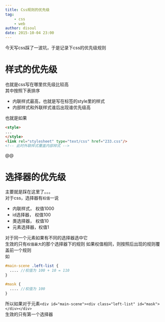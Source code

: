 ```yaml
---
title: Css规则的优先级
tag:
    - css
    - web
author: disoul
date: 2015-10-04 23:00
---
```

今天写css踩了一波坑，于是记录下css的优先级规则  
# 样式的优先级
也就是css写在哪里优先级比较高   
其中按照下表排序  

* 内联样式最高，也就是写在标签的style里的样式
* 内部样式和外联样式谁后出现谁优先级高

也就是如果

```html
<style>
...
</style>
<link rel="stylesheet" type="text/css" href="233.css"/> 
<!-- 此时外联样式覆盖内部样式 -->

```
@@
# 选择器的优先级
主要就是踩在这里了。。。   
对于css，选择器有`权值`一说   

* 内联样式，  权值1000
* id选择器，  权值100
* 类选择器，  权值10
* 元素选择器，权值1

对于同一个元素如果有不同的选择器选中它    
生效的只有`权值最大`的那个选择器下的规则
如果权值相同，则按照后出现的规则覆盖前一个规则  
如 

```scss
#main-scene .left-list {
  .... //权值为 100 + 10 = 110
}

#mask {
  .... //权值为 100
}
```

所以如果对于元素`<div id="main-scene"><div class="left-list" id="mask"></div></div>`   
生效的只有第一个选择器   

